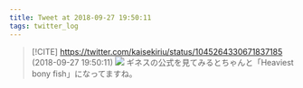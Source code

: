 ```yaml
---
title: Tweet at 2018-09-27 19:50:11
tags: twitter_log
---
```


> [!CITE] https://twitter.com/kaisekiriu/status/1045264330671837185 (2018-09-27 19:50:11)
> ![](https://twitter.com/kaisekiriu/status/1045264330671837185)
> ギネスの公式を見てみるとちゃんと「Heaviest bony fish」になってますね。
